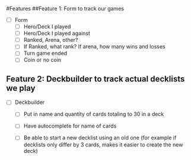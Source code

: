 #Features
##Feature 1: Form to track our games
- [ ] Form
  - [ ] Hero/Deck I played
  - [ ] Hero/Deck I played against
  - [ ] Ranked, Arena, other?
  - [ ] If Ranked, what rank? If arena, how many wins and losses
  - [ ] Turn game ended
  - [ ] Coin or no coin

## Feature 2: Deckbuilder to track actual decklists we play
- [ ] Deckbuilder
  - [ ] Put in name and quantity of cards totaling to 30 in a deck
  - [ ] Have autocomplete for name of cards
  - [ ] Be able to start a new decklist using an old one (for example if decklists only differ by 3 cards, makes it easier to create the new deck)

